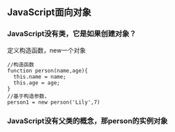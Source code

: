 ## JavaScript面向对象
### JavaScript没有类，它是如果创建对象？
定义构造函数，new一个对象
```
//构造函数
function person(name,age){
  this.name = name;
  this.age = age;
}
//基于构造参数，
person1 = new person('Lily',7)
```
### JavaScript没有父类的概念，那person的实例对象
